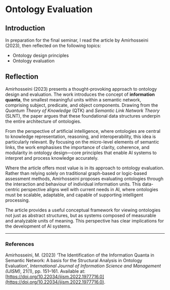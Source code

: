 # Ontology Evaluation

## Introduction

In preparation for the final seminar, I read the article by Amirhosseini (2023), then reflected on the following topics:  
- Ontology design principles  
- Ontology evaluation  


## Reflection

Amirhosseini (2023) presents a thought-provoking approach to ontology design and evaluation. The work introduces the concept of **information quanta**, the smallest meaningful units within a semantic network, comprising subject, predicate, and object components. Drawing from the *Quantum Theory of Knowledge* (QTK) and *Semantic Link Network Theory* (SLNT), the paper argues that these foundational data structures underpin the entire architecture of ontologies.

From the perspective of artificial intelligence, where ontologies are central to knowledge representation, reasoning, and interoperability, this idea is particularly relevant. By focusing on the micro-level elements of semantic links, the work emphasises the importance of clarity, coherence, and modularity in ontology design—core principles that enable AI systems to interpret and process knowledge accurately.

Where the article offers most value is in its approach to ontology evaluation. Rather than relying solely on traditional graph-based or logic-based assessment methods, Amirhosseini proposes evaluating ontologies through the interaction and behaviour of individual information units. This data-centric perspective aligns well with current needs in AI, where ontologies must be scalable, adaptable, and capable of supporting intelligent processing.

The article provides a useful conceptual framework for viewing ontologies not just as abstract structures, but as systems composed of measurable and analyzable units of meaning. This perspective has clear implications for the development of AI systems.

---

### References

Amirhosseini, M. (2023) ‘The Identification of the Information Quanta in Semantic Network: A basis for the Structural Analysis in Ontology Evaluation’, *International Journal of Information Science and Management (IJISM)*, 21(1), pp. 151–161. Available at: [https://doi.org/10.22034/ijism.2022.1977716.0](https://doi.org/10.22034/ijism.2022.1977716.0).
